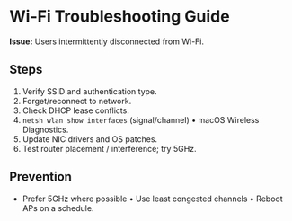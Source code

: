 # Wi-Fi Troubleshooting Guide
**Issue:** Users intermittently disconnected from Wi-Fi.

## Steps
1) Verify SSID and authentication type.
2) Forget/reconnect to network.
3) Check DHCP lease conflicts.
4) `netsh wlan show interfaces` (signal/channel) • macOS Wireless Diagnostics.
5) Update NIC drivers and OS patches.
6) Test router placement / interference; try 5GHz.

## Prevention
- Prefer 5GHz where possible • Use least congested channels • Reboot APs on a schedule.

